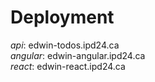 # Deployment

<em>api</em>: edwin-todos.ipd24.ca <br>
<em>angular</em>: edwin-angular.ipd24.ca <br>
<em>react</em>: edwin-react.ipd24.ca <br>
